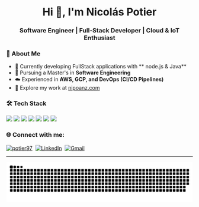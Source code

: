 <h1 align="center">Hi 👋, I'm Nicolás Potier</h1>
<h3 align="center">Software Engineer | Full-Stack Developer | Cloud & IoT Enthusiast</h3>

### 🚀 About Me  
- 🔭 Currently developing FullStack applications with ** node.js & Java**  
- 🌱 Pursuing a Master's in **Software Engineering**  
- ☁️ Experienced in **AWS, GCP, and DevOps (CI/CD Pipelines)**  
- 🔗 Explore my work at [nipoanz.com](https://nipoanz.com)
   
### 🛠️ Tech Stack  
<img src="https://skillicons.dev/icons?i=java,nodejs,python,ts" />
<img src="https://skillicons.dev/icons?i=gcp,aws" />
<img src="https://skillicons.dev/icons?i=angular,next" />
<img src="https://skillicons.dev/icons?i=spring,nest,express,fastapi,flask,gradle" />
<img src="https://skillicons.dev/icons?i=postgres,mysql,sqlite,mongodb" />
<img src="https://skillicons.dev/icons?i=jest,vitest,selenium,cypress" />
 <img src="https://skillicons.dev/icons?i=terraform,docker,kubernetes,nginx,grafana,sentry,arduino,linux" />
 
 
<br>
<h3 align="left">🌐 Connect with me:</h3>
<a href="https://nipoanz.com" target="blank"><img align="center" src="https://skillicons.dev/icons?i=htmx" alt="potier97"/></a>&nbsp;
<a href="https://www.linkedin.com/in/potier97" target="blank"><img align="center" src="https://skillicons.dev/icons?i=linkedin" alt="LinkedIn"/></a>&nbsp;
<a href="mailto:nicolaspotier97@gmail.com" target="blank"><img align="center" src="https://skillicons.dev/icons?i=gmail" alt="Gmail"/></a>&nbsp;
<br>
 
 

----

<p align="center">
  <img  src="https://raw.githubusercontent.com/Elanza-48/Elanza-48/main/resources/img/github-contribution-grid-snake.svg"
    alt="example" />
</p>


